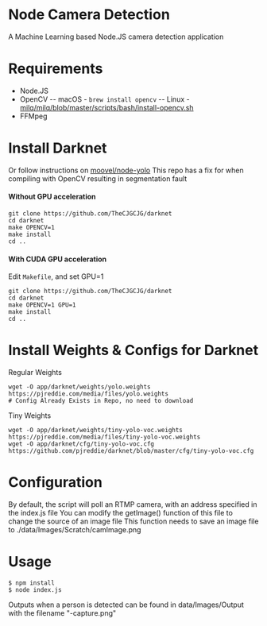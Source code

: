 # Node Camera Detection

A Machine Learning based Node.JS camera detection application

# Requirements

  - Node.JS
  - OpenCV
  -- macOS - `brew install opencv`
  -- Linux - [milq/milq/blob/master/scripts/bash/install-opencv.sh](https://github.com/milq/milq/blob/master/scripts/bash/install-opencv.sh)
  - FFMpeg

# Install Darknet
Or follow instructions on [moovel/node-yolo](https://github.com/moovel/node-yolo)
This repo has a fix for when compiling with OpenCV resulting in segmentation fault

#### Without GPU acceleration

```
git clone https://github.com/TheCJGCJG/darknet
cd darknet
make OPENCV=1
make install
cd ..
```

#### With CUDA GPU acceleration
Edit `Makefile`, and set GPU=1
```
git clone https://github.com/TheCJGCJG/darknet
cd darknet
make OPENCV=1 GPU=1
make install
cd ..
```

# Install Weights & Configs for Darknet
Regular Weights
```
wget -O app/darknet/weights/yolo.weights https://pjreddie.com/media/files/yolo.weights
# Config Already Exists in Repo, no need to download
```

Tiny Weights
```
wget -O app/darknet/weights/tiny-yolo-voc.weights https://pjreddie.com/media/files/tiny-yolo-voc.weights
wget -O app/darknet/cfg/tiny-yolo-voc.cfg https://github.com/pjreddie/darknet/blob/master/cfg/tiny-yolo-voc.cfg
```

# Configuration
By default, the script will poll an RTMP camera, with an address specified in the index.js file
You can modify the getImage() function of this file to change the source of an image file
This function needs to save an image file to ./data/Images/Scratch/camImage.png

# Usage
```
$ npm install
$ node index.js
```

Outputs when a person is detected can be found in data/Images/Output with the filename "<UnixTimestamp>-capture.png"
